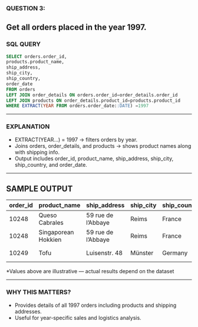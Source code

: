 ### QUESTION 3:
Get all orders placed in the year 1997.
---
### SQL QUERY
```sql
SELECT orders.order_id,
products.product_name,
ship_address,
ship_city,
ship_country,
order_date
FROM orders
LEFT JOIN order_details ON orders.order_id=order_details.order_id
LEFT JOIN products ON order_details.product_id=products.product_id
WHERE EXTRACT(YEAR FROM orders.order_date::DATE) =1997
```
---
### EXPLANATION
- EXTRACT(YEAR...) = 1997 → filters orders by year.
- Joins orders, order_details, and products → shows product names along with shipping info.
- Output includes order_id, product_name, ship_address, ship_city, ship_country, and order_date.
---

## SAMPLE OUTPUT
| order_id | product_name        | ship_address       | ship_city | ship_country | order_date |
| -------- | ------------------- | ------------------ | --------- | ------------ | ---------- |
| 10248    | Queso Cabrales      | 59 rue de l’Abbaye | Reims     | France       | 1997-07-04 |
| 10248    | Singaporean Hokkien | 59 rue de l’Abbaye | Reims     | France       | 1997-07-04 |
| 10249    | Tofu                | Luisenstr. 48      | Münster   | Germany      | 1997-07-05 |

*Values above are illustrative — actual results depend on the dataset

---
### WHY THIS MATTERS?
- Provides details of all 1997 orders including products and shipping addresses.
- Useful for year-specific sales and logistics analysis.